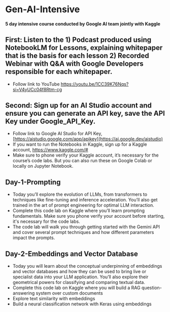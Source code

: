 # Gen-AI-Intensive
#### 5 day intensive course conducted by Google AI team jointly with Kaggle
## First: Listen to the 1) Podcast produced using NotebookLM for Lessons, explaining whitepaper that is the basis for each lesson 2) Recorded Webinar with Q&A with Google Developers responsible for each whitepaper. 
- Follow link to YouTube https://youtu.be/1CC39K76Nqs?si=V4yUCc04f8Rtm-cg
## Second: Sign up for an  AI Studio account and ensure you can generate an API key, save the API Key under Google_API_Key.  
- Follow link to Google AI Studio for API Key, [https://aistudio.google.com/app/apikey](https://ai.google.dev/aistudio)
- If you want to run the Notebooks in Kaggle, sign up for a Kaggle account, https://www.kaggle.com/# 
- Make sure to phone verify your Kaggle account, it’s necessary for the course’s code labs. But you can also run these on Google Colab or locally on Jupyter Notebook.
## Day-1-Prompting
- Today you’ll explore the evolution of LLMs, from transformers to techniques like fine-tuning and inference acceleration. You’ll also get trained in the art of prompt engineering for optimal LLM interaction.
- Complete this code lab on Kaggle where you’ll learn prompting fundamentals. Make sure you phone verify your account before starting, it's necessary for the code labs.
- The code lab will walk you through getting started with the Gemini API and cover several prompt techniques and how different parameters impact the prompts.
## Day-2-Embeddings and Vector Database
- Today you will learn about the conceptual underpinning of embeddings and vector databases and how they can be used to bring live or specialist data into your LLM application. You’ll also explore their geometrical powers for classifying and comparing textual data.
- Complete this code lab on Kaggle where you will build a RAG question-answering system over custom documents
- Explore text similarity with embeddings
- Build a neural classification network with Keras using embeddings
